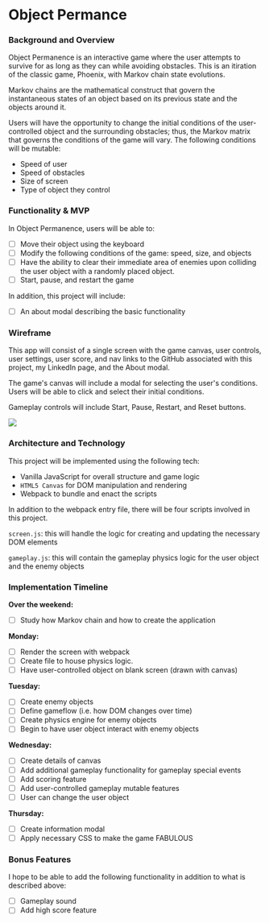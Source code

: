# Object Permance

### Background and Overview

Object Permanence is an interactive game where the user attempts to survive for as long as they can while avoiding obstacles.  This is an itiration of the classic game, Phoenix, with Markov chain state evolutions.

Markov chains are the mathematical construct that govern the instantaneous states of an object based on its previous state and the objects around it.

Users will have the opportunity to change the initial conditions of the user-controlled object and the surrounding obstacles; thus, the Markov matrix that governs the conditions of the game will vary.  The following conditions will be mutable:

* Speed of user
* Speed of obstacles 
* Size of screen
* Type of object they control

### Functionality & MVP

In Object Permanence, users will be able to:
- [ ] Move their object using the keyboard
- [ ] Modify the following conditions of the game: speed, size, and objects
- [ ] Have the ability to clear their immediate area of enemies upon colliding the user object with a randomly placed object.
- [ ] Start, pause, and restart the game

In addition, this project will include:
- [ ] An about modal describing the basic functionality

### Wireframe

This app will consist of a single screen with the game canvas, user controls, user settings, user score, and nav links to the GitHub associated with this project, my LinkedIn page, and the About modal.

The game's canvas will include a modal for selecting the user's conditions. Users will be able to click and select their initial conditions.

Gameplay controls will include Start, Pause, Restart, and Reset buttons.

![](https://raw.githubusercontent.com/DrAmaze/object_permanence/master/app/assets/images/object_permanence_wireframe.png)

### Architecture and Technology

This project will be implemented using the following tech:

* Vanilla JavaScript for overall structure and game logic
* `HTML5 Canvas` for DOM manipulation and rendering
* Webpack to bundle and enact the scripts

In addition to the webpack entry file, there will be four scripts involved in this project.

`screen.js`: this will handle the logic for creating and updating the necessary DOM elements

`gameplay.js`: this will contain the gameplay physics logic for the user object and the enemy objects

### Implementation Timeline

**Over the weekend:**
- [ ] Study how Markov chain and how to create the application

**Monday:**
- [ ] Render the screen with webpack
- [ ] Create file to house physics logic.
- [ ] Have user-controlled object on blank screen (drawn with canvas)

**Tuesday:**
- [ ] Create enemy objects
- [ ] Define gameflow (i.e. how DOM changes over time)
- [ ] Create physics engine for enemy objects
- [ ] Begin to have user object interact with enemy objects

**Wednesday:**
- [ ] Create details of canvas
- [ ] Add additional gameplay functionality for gameplay special events
- [ ] Add scoring feature
- [ ] Add user-controlled gameplay mutable features
- [ ] User can change the user object

**Thursday:**
- [ ] Create information modal
- [ ] Apply necessary CSS to make the game FABULOUS

### Bonus Features

I hope to be able to add the following functionality in addition to what is described above:
- [ ] Gameplay sound
- [ ] Add high score feature
